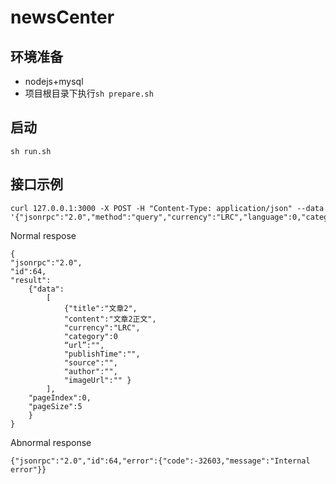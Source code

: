 # newsCenter

## 环境准备
* nodejs+mysql
* 项目根目录下执行```sh prepare.sh```

## 启动
```sh run.sh```

## 接口示例
```
curl 127.0.0.1:3000 -X POST -H "Content-Type: application/json" --data '{"jsonrpc":"2.0","method":"query","currency":"LRC","language":0,"category":0,"pageIndex":0,"pageSize":5},"id":64}'
```
Normal respose
```
{
"jsonrpc":"2.0",
"id":64,
"result":
    {"data":
        [
            {"title":"文章2",
            "content":"文章2正文",
            "currency":"LRC",
            "category":0
            “url”:"",
            "publishTime":"",
            "source":"",
            "author":"",
            "imageUrl":"" }
        ],
    "pageIndex":0,
    "pageSize":5
    }
}
```
Abnormal response
```
{"jsonrpc":"2.0","id":64,"error":{"code":-32603,"message":"Internal error"}}
```

